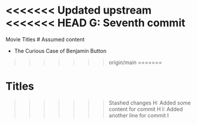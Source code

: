 <<<<<<< Updated upstream
<<<<<<< HEAD
G: Seventh commit
=======
Movie Titles # Assumed content
* The Curious Case of Benjamin Button
>>>>>>> origin/main
=======
# Titles
>>>>>>> Stashed changes
H: Added some content for commit H
I: Added another line for commit I
